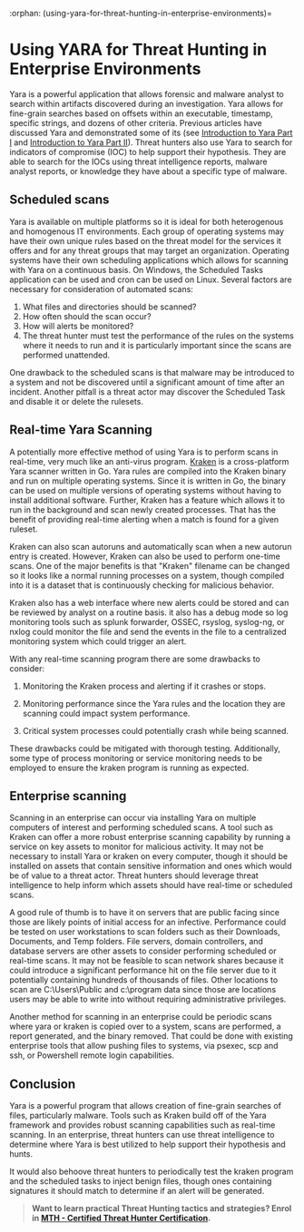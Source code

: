 :orphan:
(using-yara-for-threat-hunting-in-enterprise-environments)=
# Using YARA for Threat Hunting in Enterprise Environments
 

Yara is a powerful application that allows forensic and malware analyst to search within artifacts discovered during an investigation. Yara allows for fine-grain searches based on offsets within an executable, timestamp, specific strings, and dozens of other criteria.  Previous articles have discussed Yara and demonstrated some of its (see [Introduction to Yara Part I](yara-a-powerful-malware-analysis-tool-for-detecting-ioc-s-part-1) and [Introduction to Yara Part II](yara-a-powerful-malware-analysis-tool-for-detecting-ioc-s-part-2)). Threat hunters also use Yara to search for indicators of compromise (IOC) to help support their hypothesis.  They are able to search for the IOCs using threat intelligence reports, malware analyst reports, or knowledge they have about a specific type of malware.

## Scheduled scans

Yara is available on multiple platforms so it is ideal for both heterogenous and homogenous IT environments. Each group of operating systems may have their own unique rules based on the threat model for the services it offers and for any threat groups that may target an organization. Operating systems have their own scheduling applications which allows for scanning with Yara on a continuous basis.  On Windows, the Scheduled Tasks application can be used and cron can be used on Linux. Several factors are necessary for consideration of automated scans:

1. What files and directories should be scanned?
2. How often should the scan occur?
3. How will alerts be monitored?
4. The threat hunter must test the performance of the rules on the systems where it needs to run and it is particularly important since the scans are performed unattended.

One drawback to the scheduled scans is that malware may be introduced to a system and not be discovered until a significant amount of time after an incident.  Another pitfall is a threat actor may discover the Scheduled Task and disable it or delete the rulesets.

## Real-time Yara Scanning

A potentially more effective method of using Yara is to perform scans in real-time, very much like an anti-virus program. [Kraken](https://github.com/botherder/kraken) is a cross-platform Yara scanner written in Go.  Yara rules are compiled into the Kraken binary and run on multiple operating systems. Since it is written in Go, the binary can be used on multiple versions of operating systems without having to install additional software. Further, Kraken has a feature which allows it to run in the background and scan newly created processes.  That has the benefit of providing real-time alerting when a match is found for a given ruleset.

Kraken can also scan autoruns and automatically scan when a new autorun entry is created.  However, Kraken can also be used to perform one-time scans.  One of the major benefits is that "Kraken" filename can be changed so it looks like a normal running processes on a system, though compiled into it is a dataset that is continuously checking for malicious behavior.

Kraken also has a web interface where new alerts could be stored and can be reviewed by analyst on a routine basis. it also has a debug mode so log monitoring tools such as splunk forwarder, OSSEC, rsyslog, syslog-ng, or nxlog could monitor the file and send the events in the file to a centralized monitoring system which could trigger an alert.

With any real-time scanning program there are some drawbacks to consider:

1. Monitoring the Kraken process and alerting if it crashes or stops.

2. Monitoring performance since the Yara rules and the location they are scanning could impact system performance.

3. Critical system processes could potentially crash while being scanned.

These drawbacks could be mitigated with thorough testing. Additionally, some type of process monitoring or service monitoring needs to be employed to ensure the kraken program is running as expected.

## Enterprise scanning

Scanning in an enterprise can occur via installing Yara on multiple computers of interest and performing scheduled scans. A tool such as Kraken can offer a more robust enterprise scanning capability by running a service on key assets to monitor for malicious activity.
It may not be necessary to install Yara or kraken on every computer, though it should be installed on assets that contain sensitive information and ones which would be of value to a threat actor. Threat hunters should leverage threat intelligence to help inform which assets should have real-time or scheduled scans. 

A good rule of thumb is to have it on servers that are public facing since those are likely points of initial access for an infective. Performance could be tested on user workstations to scan folders such as their Downloads, Documents, and Temp folders.  File servers, domain controllers, and database servers are other assets to consider performing scheduled or real-time scans. It may not be feasible to scan network shares because it could introduce a significant performance hit on the file server due to it potentially containing hundreds of thousands of files.  Other locations to scan are C:\Users\Public and c:\program data since those are locations users may be able to write into without requiring administrative privileges.

Another method for scanning in an enterprise could be periodic scans where yara or kraken is copied over to a system, scans are performed, a report generated, and the binary removed. That could be done with existing enterprise tools that allow pushing files to systems, via psexec, scp and ssh, or Powershell remote login capabilities.

## Conclusion

Yara is a powerful program that allows creation of fine-grain searches of files, particularly malware.  Tools such as Kraken build off of the Yara framework and provides robust scanning capabilities such as real-time scanning.  In an enterprise, threat hunters can use threat intelligence to determine where Yara is best utilized to help support their hypothesis and hunts. 

It would also behoove threat hunters to periodically test the kraken program and the scheduled tasks to inject benign files, though ones containing signatures it should match to determine if an alert will be generated.

> **Want to learn practical Threat Hunting tactics and strategies? Enrol in [MTH - Certified Threat Hunter Certification](https://www.mosse-institute.com/certifications/mth-certified-threat-hunter.html).**